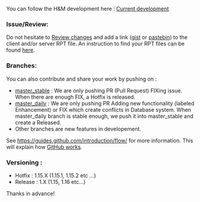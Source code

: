 You can follow the H&M development here : [Current development](https://github.com/Vdauphin/HeartsAndMinds/milestones)

### Issue/Review:
Do not hesitate to [Review changes](https://www.youtube.com/watch?v=HW0RPaJqm4g) and add a link ([gist](https://gist.github.com) or [pastebin](http://pastebin.com)) to the client and/or server RPT file. An instruction to find your RPT files can be found [here](https://community.bistudio.com/wiki/Crash_Files#Arma_3).

### Branches:
You can also contribute and share your work by pushing on :
- [master_stable](https://github.com/Vdauphin/HeartsAndMinds/tree/master_stable) : We are only pushing PR (Pull Request) FIXing issue. When there are enough FIX, a Hotfix is released.
- [master_daily](https://github.com/Vdauphin/HeartsAndMinds/tree/master_daily) : We are only pushing PR Adding new functionality (labeled Enhancement) or FIX which create conflicts in Database system.  When master_daily branch is stable enough, we push it into master_stable and create a Released.
- Other branches are new features in developement.

See https://guides.github.com/introduction/flow/ for more information. This will explain how [GitHub works](https://youtu.be/BKr8lbx3uFY?t=184).

### Versioning :
- Hotfix : 1.15.X  (1.15.1, 1.15.2 etc ...)
- Release : 1.X (1.15, 1.16 etc...)


Thanks in advance!